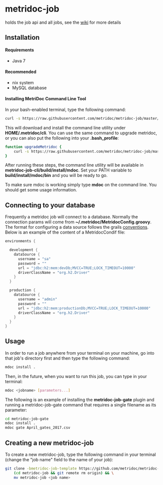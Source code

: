 metridoc-job
============

holds the job api and all jobs, see the [wiki](https://github.com/metridoc/metridoc-job/wiki) for more details

Installation
------------

#### Requirements

* Java 7

#### Recommended

* nix system
* MySQL database

#### Installing MetriDoc Command Line Tool

In your bash-enabled terminal, type the following command:

```bash
curl -s https://raw.githubusercontent.com/metridoc/metridoc-job/master/install-mdoc.sh | sh
```

This will download and install the command line utility under **HOME/.metridoc/cli**. You can use the same command to upgrade metridoc, or you can also put the following into your **.bash_profile**:

```bash
function upgradeMetridoc {
	curl -s https://raw.githubusercontent.com/metridoc/metridoc-job/master/install-mdoc.sh | sh
}
```

After running these steps, the command line utility will be available in **metridoc-job-cli/build/install/mdoc**. Set your PATH variable to **build/install/mdoc/bin** and you will be ready to go.

To make sure mdoc is working simply type **mdoc** on the command line. You should get some usage information.

Connecting to your database
---------------------------

Frequently a metridoc job will connect to a database. Normally the connection params will come from **~/.metridoc/MetridocConfig.groovy**. The format for configuring a data source follows the grails [conventions](http://docs.grails.org/latest/guide/conf.html#dataSource). Below is an example of the content of a MetridocCondif file:

```Groovy
environments {

  development {
    dataSource {
      username = "sa"
      password = ""
      url = "jdbc:h2:mem:devDb;MVCC=TRUE;LOCK_TIMEOUT=10000"
      driverClassName = "org.h2.Driver"
    }
  }

  production {
    dataSource {
      username = "admin"
      password = ""
      url = "jdbc:h2:mem:productionDb;MVCC=TRUE;LOCK_TIMEOUT=10000"
      driverClassName = "org.h2.Driver"
    }
  }  
}
```

Usage
-----

In order to run a job anywhere from your terminal on your machine, go into that job's directory first and then type the following command:

```bash
mdoc install .
```

Then, in the future, when you want to run this job, you can type in your terminal:

```bash
mdoc <jobname> [parameters...]
```

The following is an example of installing the **metridoc-job-gate** plugin and running a metridoc-job-gate command that requires a single filename as its parameter:

```bash
cd metridoc-job-gate
mdoc install .
mdoc gate April_gates_2017.csv
```

Creating a new metridoc-job
---------------------------

To create a new metridoc-job, type the following command in your terminal (change the "job name" field to the name of your job):

```bash
git clone -bmetridoc-job-template https://github.com/metridoc/metridoc-job.git && \
    (cd metridoc-job && git remote rm origin) && \
    mv metridoc-job <job name>
```